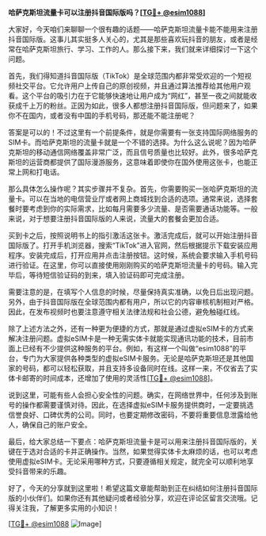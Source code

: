 **哈萨克斯坦流量卡可以注册抖音国际版吗？[[TG💪+ @esim1088](https://t.me/s/esim1088)]**

大家好，今天咱们来聊聊一个很有趣的话题——哈萨克斯坦流量卡能不能用来注册抖音国际版。这事儿其实挺多人关心的，尤其是那些喜欢玩抖音的朋友，或者是经常在哈萨克斯坦旅行、学习、工作的人。那么接下来，我们就来详细探讨一下这个问题。

首先，我们得知道抖音国际版（TikTok）是全球范围内都非常受欢迎的一个短视频社交平台。它允许用户上传自己的原创视频，并且通过算法推荐给其他用户观看。这个平台的吸引力在于它能够快速地让用户成为“网红”，甚至一夜之间就能收获成千上万的粉丝。正因为如此，很多人都想注册抖音国际版，但问题来了，如果你不在国内，或者没有中国的手机号码，那还能不能注册呢？

答案是可以的！不过这里有一个前提条件，就是你需要有一张支持国际网络服务的SIM卡。而哈萨克斯坦的流量卡就是一个不错的选择。为什么这么说呢？因为哈萨克斯坦的移动通信网络覆盖非常广泛，而且信号质量也比较好。此外，很多哈萨克斯坦的运营商都提供了国际漫游服务，这意味着即使你在国外使用这张卡，也能正常上网和打电话。

那么具体怎么操作呢？其实步骤并不复杂。首先，你需要购买一张哈萨克斯坦的流量卡。可以在当地的电信营业厅或者网上商城找到合适的选项。通常来说，选择套餐时要考虑到你的实际需求，比如每月需要多少流量、是否需要通话功能等。一般来说，对于想要注册抖音国际版的人来说，流量大的套餐会更加合适。

买到卡之后，按照说明书上的指引激活这张卡。激活完成后，就可以开始注册抖音国际版了。打开手机浏览器，搜索“TikTok”进入官网，然后根据提示下载安装应用程序。安装完成后，打开应用并点击注册按钮。这时候，系统会要求输入手机号码进行验证。在这里，你可以直接使用刚刚购买的哈萨克斯坦流量卡的号码。输入完毕后，等待短信验证码的到来，填入验证码即可完成注册。

需要注意的是，在填写个人信息的时候，尽量保持真实准确，以免日后出现问题。另外，由于抖音国际版在全球范围内都有用户，所以它的内容审核机制相对严格。因此，在发布视频时也要注意遵守相关法律法规和社会公德，避免触碰红线。

除了上述方法之外，还有一种更为便捷的方式，那就是通过虚拟eSIM卡的方式来解决注册问题。虚拟eSIM卡是一种无需实体卡就能实现通讯功能的技术，目前市面上已经有不少提供这种服务的平台。例如，有这样一个叫做“esim1088”的平台，专门为大家提供各种类型的虚拟eSIM卡服务。无论是哈萨克斯坦还是其他国家的号码，都可以轻松获取，并且支持多设备同时在线。这样一来，不仅省去了实体卡邮寄的时间成本，还增加了使用的灵活性[[TG💪+ @esim1088](https://t.me/s/esim1088)]。

说到这里，可能有些人会担心安全性的问题。确实，在网络世界中，任何涉及到账号的操作都需要谨慎对待。因此，在选择虚拟eSIM卡服务提供商时，一定要挑选信誉良好、口碑优秀的公司。同时，也要定期修改密码，不要将重要信息泄露给他人，确保自己的账户安全。

最后，给大家总结一下要点：哈萨克斯坦流量卡是可以用来注册抖音国际版的，关键在于选对合适的卡并正确操作。当然，如果觉得实体卡太麻烦的话，也可以考虑使用虚拟eSIM卡。无论采用哪种方式，只要遵循相关规定，就完全可以顺利地享受抖音带来的乐趣。

好了，今天的分享就到这里啦！希望这篇文章能帮助到正在纠结如何注册抖音国际版的小伙伴们。如果你还有其他疑问或者经验分享，欢迎在评论区留言交流哦。记得关注我，了解更多实用的小知识！

[[TG💪+ @esim1088](https://t.me/s/esim1088) ![Image](https://i.postimg.cc/4NQfJmqS/Snipaste-2025-05-13-00-14-12.png)]